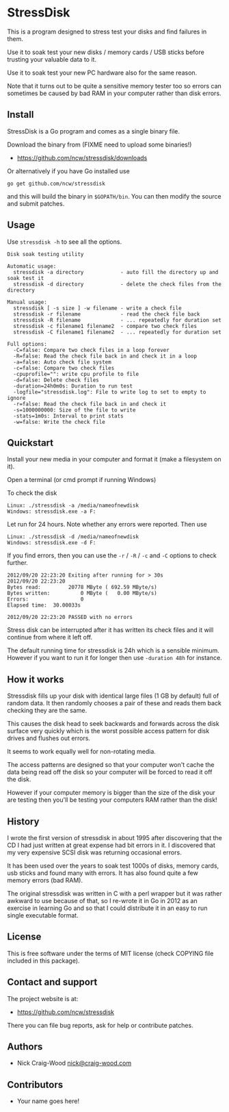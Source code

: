 StressDisk
==========

This is a program designed to stress test your disks and find failures
in them.

Use it to soak test your new disks / memory cards / USB sticks before
trusting your valuable data to it.

Use it to soak test your new PC hardware also for the same reason.

Note that it turns out to be quite a sensitive memory tester too so
errors can sometimes be caused by bad RAM in your computer rather than
disk errors.

Install
-------

StressDisk is a Go program and comes as a single binary file.

Download the binary from (FIXME need to upload some binaries!)

- https://github.com/ncw/stressdisk/downloads

Or alternatively if you have Go installed use

    go get github.com/ncw/stressdisk

and this will build the binary in `$GOPATH/bin`.  You can then modify
the source and submit patches.

Usage
-----

Use `stressdisk -h` to see all the options.

    Disk soak testing utility
    
    Automatic usage:
      stressdisk -a directory            - auto fill the directory up and soak test it
      stressdisk -d directory            - delete the check files from the directory
    
    Manual usage:
      stressdisk [ -s size ] -w filename - write a check file
      stressdisk -r filename             - read the check file back
      stressdisk -R filename             - ... repeatedly for duration set
      stressdisk -c filename1 filename2  - compare two check files
      stressdisk -C filename1 filename2  - ... repeatedly for duration set
    
    Full options:
      -C=false: Compare two check files in a loop forever
      -R=false: Read the check file back in and check it in a loop
      -a=false: Auto check file system
      -c=false: Compare two check files
      -cpuprofile="": write cpu profile to file
      -d=false: Delete check files
      -duration=24h0m0s: Duration to run test
      -logfile="stressdisk.log": File to write log to set to empty to ignore
      -r=false: Read the check file back in and check it
      -s=1000000000: Size of the file to write
      -stats=1m0s: Interval to print stats
      -w=false: Write the check file

Quickstart
----------

Install your new media in your computer and format it (make a filesystem on it).

Open a terminal (or cmd prompt if running Windows)

To check the disk

    Linux: ./stressdisk -a /media/nameofnewdisk
    Windows: stressdisk.exe -a F:

Let run for 24 hours.  Note whether any errors were reported.  Then use

    Linux: ./stressdisk -d /media/nameofnewdisk
    Windows: stressdisk.exe -d F:

If you find errors, then you can use the `-r` / `-R` / `-c` and `-C` options
to check further.

    2012/09/20 22:23:20 Exiting after running for > 30s
    2012/09/20 22:23:20 
    Bytes read:         20778 MByte ( 692.59 MByte/s)
    Bytes written:          0 MByte (   0.00 MByte/s)
    Errors:                 0
    Elapsed time:  30.00033s
    
    2012/09/20 22:23:20 PASSED with no errors

Stress disk can be interrupted after it has written its check files
and it will continue from where it left off.

The default running time for stressdisk is 24h which is a sensible
minimum.  However if you want to run it for longer then use `-duration
48h` for instance.

How it works
------------

Stressdisk fills up your disk with identical large files (1 GB by
default) full of random data.  It then randomly chooses a pair of
these and reads them back checking they are the same.

This causes the disk head to seek backwards and forwards across the
disk surface very quickly which is the worst possible access pattern
for disk drives and flushes out errors.

It seems to work equally well for non-rotating media.

The access patterns are designed so that your computer won't cache the
data being read off the disk so your computer will be forced to read
it off the disk.

However if your computer memory is bigger than the size of the disk
your are testing then you'll be testing your computers RAM rather than
the disk!

History
-------

I wrote the first version of stressdisk in about 1995 after
discovering that the CD I had just written at great expense had bit
errors in it.  I discovered that my very expensive SCSI disk was
returning occasional errors.

It has been used over the years to soak test 1000s of disks, memory
cards, usb sticks and found many with errors.  It has also found quite
a few memory errors (bad RAM).

The original stressdisk was written in C with a perl wrapper but it
was rather awkward to use because of that, so I re-wrote it in Go in
2012 as an exercise in learning Go and so that I could distribute it
in an easy to run single executable format.

License
-------

This is free software under the terms of MIT license (check COPYING file
included in this package).

Contact and support
-------------------

The project website is at:

- https://github.com/ncw/stressdisk

There you can file bug reports, ask for help or contribute patches.

Authors
-------

- Nick Craig-Wood <nick@craig-wood.com>

Contributors
------------

- Your name goes here!
